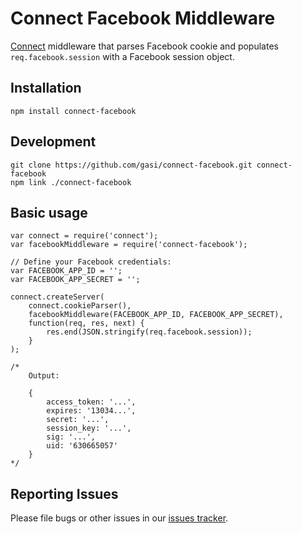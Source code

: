 Connect Facebook Middleware
===========================

[Connect][] middleware that parses Facebook cookie and populates
`req.facebook.session` with a Facebook session object.


Installation
------------

    npm install connect-facebook


Development
-----------

    git clone https://github.com/gasi/connect-facebook.git connect-facebook
    npm link ./connect-facebook


Basic usage
-----------

    var connect = require('connect');
    var facebookMiddleware = require('connect-facebook');

    // Define your Facebook credentials:
    var FACEBOOK_APP_ID = '';
    var FACEBOOK_APP_SECRET = '';

    connect.createServer(
        connect.cookieParser(),
        facebookMiddleware(FACEBOOK_APP_ID, FACEBOOK_APP_SECRET),
        function(req, res, next) {
            res.end(JSON.stringify(req.facebook.session));
        }
    );

    /*
        Output:

        {
            access_token: '...',
            expires: '13034...',
            secret: '...',
            session_key: '...',
            sig: '...',
            uid: '630665057'
        }
    */


Reporting Issues
----------------

Please file bugs or other issues in our [issues tracker][issues].

[connect]: http://senchalabs.github.com/connect/
[express-js]: http://expressjs.com
[issues]: https://github.com/gasi/connect-facebook/issues
